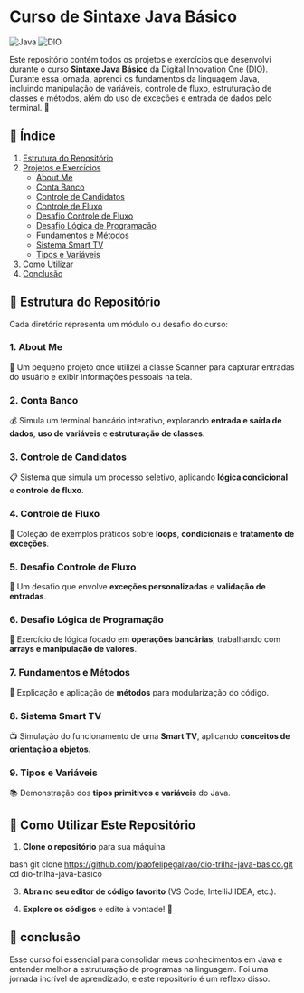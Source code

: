 # Curso de Sintaxe Java Básico

![Java](https://img.shields.io/badge/Java-ED8B00?style=for-the-badge&logo=java&logoColor=white)
![DIO](https://img.shields.io/badge/Digital%20Innovation%20One-000000?style=for-the-badge&logo=dio&logoColor=white)

Este repositório contém todos os projetos e exercícios que desenvolvi durante o curso **Sintaxe Java Básico** da Digital Innovation One (DIO). Durante essa jornada, aprendi os fundamentos da linguagem Java, incluindo manipulação de variáveis, controle de fluxo, estruturação de classes e métodos, além do uso de exceções e entrada de dados pelo terminal. 📌

## 📌 Índice

1. [Estrutura do Repositório](#estrutura-do-repositório)
2. [Projetos e Exercícios](#projetos-e-exercicios)
   - [About Me](#1-about-me)
   - [Conta Banco](#2-conta-banco)
   - [Controle de Candidatos](#3-controle-candidatos)
   - [Controle de Fluxo](#4-controle-fluxo)
   - [Desafio Controle de Fluxo](#5-desafio-controle-fluxo)
   - [Desafio Lógica de Programação](#6-desafio-logica-de-programacao)
   - [Fundamentos e Métodos](#7-fundamentos-metodos)
   - [Sistema Smart TV](#8-sistema-smart-tv)
   - [Tipos e Variáveis](#9-tipos-variaveis)
3. [Como Utilizar](#como-utilizar-este-repositorio)
4. [Conclusão](#conclusao)

## 📂 Estrutura do Repositório

Cada diretório representa um módulo ou desafio do curso:

### 1. **About Me**

🚀 Um pequeno projeto onde utilizei a classe Scanner para capturar entradas do usuário e exibir informações pessoais na tela.

### 2. **Conta Banco**

💰 Simula um terminal bancário interativo, explorando **entrada e saída de dados**, **uso de variáveis** e **estruturação de classes**.

### 3. **Controle de Candidatos**

📋 Sistema que simula um processo seletivo, aplicando **lógica condicional** e **controle de fluxo**.

### 4. **Controle de Fluxo**

🔄 Coleção de exemplos práticos sobre **loops**, **condicionais** e **tratamento de exceções**.

### 5. **Desafio Controle de Fluxo**

🧩 Um desafio que envolve **exceções personalizadas** e **validação de entradas**.

### 6. **Desafio Lógica de Programação**

🧠 Exercício de lógica focado em **operações bancárias**, trabalhando com **arrays e manipulação de valores**.

### 7. **Fundamentos e Métodos**

📌 Explicação e aplicação de **métodos** para modularização do código.

### 8. **Sistema Smart TV**

📺 Simulação do funcionamento de uma **Smart TV**, aplicando **conceitos de orientação a objetos**.

### 9. **Tipos e Variáveis**

📚 Demonstração dos **tipos primitivos e variáveis** do Java.

## 🚀 Como Utilizar Este Repositório

1. **Clone o repositório** para sua máquina:

bash
git clone https://github.com/joaofelipegalvao/dio-trilha-java-basico.git
cd dio-trilha-java-basico

3. **Abra no seu editor de código favorito** (VS Code, IntelliJ IDEA, etc.).

4. **Explore os códigos** e edite à vontade! 📝

## 🎯 conclusão

Esse curso foi essencial para consolidar meus conhecimentos em Java e entender melhor a estruturação de programas na linguagem. Foi uma jornada incrível de aprendizado, e este repositório é um reflexo disso.
